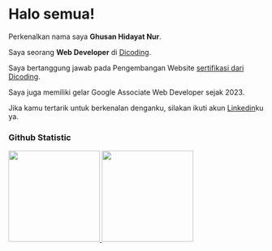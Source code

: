 # Halo semua! 

Perkenalkan nama saya **Ghusan Hidayat Nur**.<br>

Saya seorang **Web Developer** di [Dicoding](https://www.dicoding.com/).<br>

Saya bertanggung jawab pada Pengembangan Website [sertifikasi dari Dicoding](https://www.dicoding.com/certificates/0LZ0QR113Z65).<br>

Saya juga memiliki gelar Google Associate Web Developer sejak 2023.<br>

Jika kamu tertarik untuk berkenalan denganku, silakan ikuti akun [Linkedin](https://www.linkedin.com/in/ghusan-hidayat-nur-765854264/)ku ya.  

### Github Statistic
<p align="left">
<a href="https://github.com/ghnur31">
  <img height="180em" src="https://github-readme-stats-eight-theta.vercel.app/api?username=penuliscode&show_icons=true&theme=algolia&include_all_commits=true&count_private=true"/>
  <img height="180em" src="https://github-readme-stats-eight-theta.vercel.app/api/top-langs/?username=penuliscode&layout=compact&theme=algolia"/>
</a>
</p>
